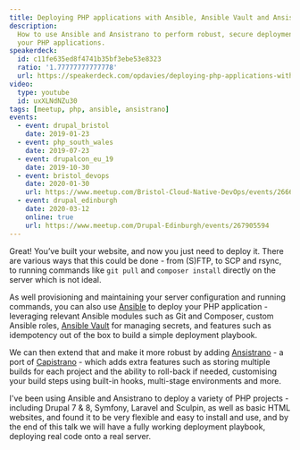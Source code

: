 ```yaml
---
title: Deploying PHP applications with Ansible, Ansible Vault and Ansistrano
description:
  How to use Ansible and Ansistrano to perform robust, secure deployments of
  your PHP applications.
speakerdeck:
  id: c11fe635ed8f4741b35bf3ebe53e8323
  ratio: '1.77777777777778'
  url: https://speakerdeck.com/opdavies/deploying-php-applications-with-ansible-ansible-vault-and-ansistrano
video:
  type: youtube
  id: uxXLNdNZu30
tags: [meetup, php, ansible, ansistrano]
events:
  - event: drupal_bristol
    date: 2019-01-23
  - event: php_south_wales
    date: 2019-07-23
  - event: drupalcon_eu_19
    date: 2019-10-30
  - event: bristol_devops
    date: 2020-01-30
    url: https://www.meetup.com/Bristol-Cloud-Native-DevOps/events/266609627
  - event: drupal_edinburgh
    date: 2020-03-12
    online: true
    url: https://www.meetup.com/Drupal-Edinburgh/events/267905594
---
```


Great! You’ve built your website, and now you just need to deploy it. There are
various ways that this could be done - from (S)FTP, to SCP and rsync, to running
commands like `git pull` and `composer install` directly on the server which is
not ideal.

As well provisioning and maintaining your server configuration and running
commands, you can also use [Ansible](https://www.ansible.com) to deploy your PHP
application - leveraging relevant Ansible modules such as Git and Composer,
custom Ansible roles,
[Ansible Vault](https://docs.ansible.com/ansible/latest/user_guide/vault.html)
for managing secrets, and features such as idempotency out of the box to build a
simple deployment playbook.

We can then extend that and make it more robust by adding
[Ansistrano](https://ansistrano.com) - a port of
[Capistrano](https://capistranorb.com) - which adds extra features such as
storing multiple builds for each project and the ability to roll-back if needed,
customising your build steps using built-in hooks, multi-stage environments and
more.

I've been using Ansible and Ansistrano to deploy a variety of PHP projects -
including Drupal 7 & 8, Symfony, Laravel and Sculpin, as well as basic HTML
websites, and found it to be very flexible and easy to install and use, and by
the end of this talk we will have a fully working deployment playbook, deploying
real code onto a real server.
